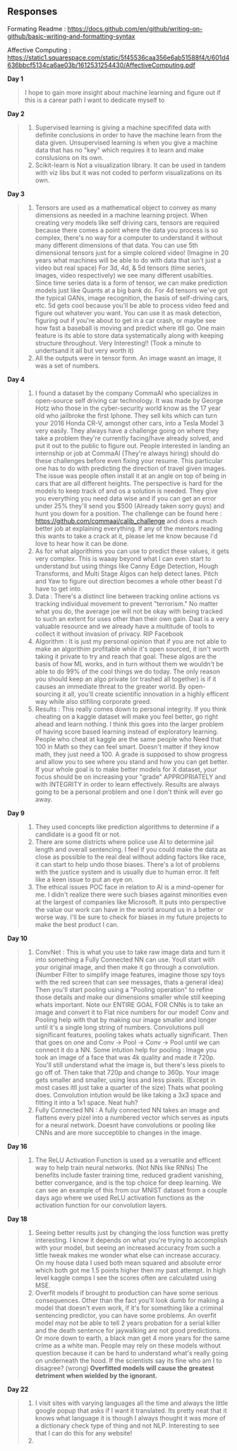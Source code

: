 ## Responses
Formating Readme : https://docs.github.com/en/github/writing-on-github/basic-writing-and-formatting-syntax

Affective Computing : https://static1.squarespace.com/static/5f45536caa356e6ab51588f4/t/601d4636bbcf5134ca6ae03b/1612531254430/AffectiveComputing.pdf

**Day 1** 
> I hope to gain more insight about machine learning and figure out if this is a carear path I want to dedicate myself to 

**Day 2**
> 1) Supervised learning is giving a machine specififed data with definite conclusions in order to have the machine learn from the data given. Unsupervised learning is when you give a machine data that has no "key" which requires it to learn and make conslusions on its own.
> 2) Scikit-learn is Not a visualization library. It can be used in tandem with viz libs but it was not coded to perform visualizations on its own.

**Day 3**
> 1) Tensors are used as a mathematical object to convey as many dimensions as needed in a machine learning project. When creating very models like self driving cars, tensors are required because there comes a point where the data you process is so complex, there's no way for a computer to understand it without many different dimensions of that data. You can use 5th dimensional tensors just for a simple colored video! (Imagine in 20 years what machines will be able to do with data that isn't just a video but real space) For 3d, 4d, & 5d tensors (time series, images, video respectively) we see many different usabilties. Since time series data is a form of tensor, we can make prediction models just like Quants at a big bank do. For 4d tensors we've got the typical GANs, image recognition, the basis of self-driving cars, etc. 5d gets cool because you'll be able to process video feed and figure out whatever you want. You can use it as mask detection, figuring out if you're about to get in a car crash, or maybe see how fast a baseball is moving and predict where itll go. One main feature is its able to store data systematically along with keeping structure throughout. Very Interesting!! (Took a minute to undertsand it all but very worth it)
> 2) All the outputs were in tensor form. An image wasnt an image, it was a set of numbers.

**Day 4**
> 1) I found a dataset by the company CommaAI who specializes in open-source self driving car technology. It was made by George Hotz who those in the cyber-security world know as the 17 year old who jailbroke the first Iphone. They sell kits which can turn your 2016 Honda CR-V, amongst other cars, into a Tesla Model 3 very easily. They always have a challenge going on where they take a problem they're currently facing/have already solved, and put it out to the public to figure out. People interested in landing an internship or job at CommaAI (They're always hiring) should do these challenges before even fixing your resume. This particular one has to do with predicting the direction of travel given images. The issue was people often install it at an angle on top of being in cars that are all different heights. The perspective is hard for the models to keep track of and os a solution is needed. They give you everything you need data wise and if you can get an error under 25% they'll send you $500 (Already taken sorry guys) and hunt you down for a position. The challenge can be found here : https://github.com/commaai/calib_challenge and does a much better job at explaining everything. If any of the mentors reading this wants to take a crack at it, please let me know because I'd love to hear how it can be done.
> 2) As for what algorithims you can use to predict these values, it gets very complex. This is waaay beyond what I can even start to understand but using things like Canny Edge Detection, Hough Transforms, and Multi Stage Algos can help detect lanes. Pitch and Yaw to figure out direction becomes a whole other beast I'd have to get into.
> 3) Data : There's a distinct line between tracking online actions vs tracking individual movement to prevent "terrorism." No matter what you do, the average joe will not be okay with being tracked to such an extent for uses other than their own gain. Daat is a very valuable resource and we already have a multitude of tools to collect it without invasion of privacy. RIP Facebook
> 4) Algorithm : It is just my personal opinion that if you are not able to make an algorithim profitable while it's open sourced, it isn't worth taking it private to try and reach that goal. These algos are the basis of how ML works, and in turn without them we wouldn't be able to do 99% of the cool things we do today. The only reason you should keep an algo private (or trashed all together) is if it causes an immediate threat to the greater world. By open-sourcing it all, you'll create scientific innovation in a highly efficent way while also stifiling corporate greed.
> 5) Results : This really comes down to personal integrity. If you think cheating on a kaggle dataset will make you feel better, go right ahead and learn nothing. I think this goes into the larger problem of having score based learning instead of exploratory learning. People who cheat at kaggle are the same people who Need that 100 in Math so they can feel smart. Doesn't matter if they know math, they just need a 100. A grade is supposed to show progress and allow you to see where you stand and how you can get better. If your whole goal is to make better models for X dataset, your focus should be on increasing your "grade" APPROPRIATELY and with INTEGRITY in order to learn effectively. Results are always going to be a personal problem and one I don't think will ever go away.

**Day 9**
> 1) They used concepts like prediction algorithms to determine if a candidate is a good fit or not.
> 2) There are some districts where police use AI to determine jail length and overall sentencing. I feel if you could make the data as close as possible to the real deal without adding factors like race, it can start to help undo those biases. There's a lot of problems with the justice system and is usually due to human error. It felt like a keen issue to put an eye on.
> 3) The ethical issues POC face in relation to AI is a mind-opener for me. I didn't realize there were such biases against minorities even at the largest of companies like Microsoft. It puts into perspective the value our work can have in the world around us in a better or worse way. I'll be sure to check for biases in my future projects to make the best product I can.

**Day 10**
> 1) ConvNet : This is what you use to take raw image data and turn it into something a Fully Connected NN can use. Youll start with your original image, and then make it go through a convolution. (Number Filter to simplify image features, imagine those spy toys with the red screen that can see messages, thats a general idea) Then you'll start pooling using a "Pooling operation" to refine those details and make our dimensions smaller while still keeping whats important. Note our ENTIRE GOAL FOR CNNs is to take an image and convert it to Flat nice numbers for our model! Conv and Pooling help with that by making our image smaller and longer until it's a single long string of numbers. Convolutions pull significant features, pooling takes whats actually significant. Then that goes on one and Conv -> Pool -> Conv -> Pool until we can connect it do a NN. Some intution help for pooling : Image you took an image of a face that was 4k quality and made it 720p. You'll still understand what the image is, but there's less pixels to go off of. Then take that 720p and change to 360p. Your image gets smaller and smaller, using less and less pixels. (Except in most cases itll just take a quarter of the size) Thats what pooling does. Convolution intution would be like taking a 3x3 space and fitting it into a 1x1 space. Neat huh?
> 2) Fully Connected NN : A fully connected NN takes an image and flattens every pizel into a numbered vector which serves as inputs for a neural network. Doesnt have convolutions or pooling like CNNs and are more succeptible to changes in the image.

**Day 16**
> 1) The ReLU Activation Function is used as a versatile and efficent way to help train neural networks. (Not NNs like RNNs) The benefits include faster training time, reduced gradient vanishing, better convergance, and is the top choice for deep learning. We can see an example of this from our MNIST dataset from a couple days ago where we used ReLU activation functions as the activation function for our convolution layers.

**Day 18**
> 1) Seeing better results just by changing the loss function was pretty interesting. I know it depends on what you're trying to accomplish with your model, but seeing an increased accuracy from such a little tweak makes me wonder what else can increase accuracy. On my house data I used both mean squared and absolute error which both got me 1.5 points higher then my past attempt. In high level kaggle comps I see the scores often are calculated using MSE.
> 2) Overfit models if brought to production can have some serious consequences. Other than the fact you'll look dumb for making a model that doesn't even work, if it's for something like a criminal sentencing predictor, you can have some problems. An overfit model may not be able to tell 2 years probation for a serial killer and the death sentence for jaywalking are not good predictions. Or more down to earth, a black man get 4 more years for the same crime as a white man. People may rely on these models without question because it can be hard to understand what's really going on underneath the hood. If the scientists say its fine who am I to disagree? (wrong) **Overfitted models will cause the greatest detriment when wielded by the ignorant.**

**Day 22**
> 1) I visit sites with varying languages all the time and always the little google popup that asks if I want it translated. Its pretty neat that it knows what language it is though I always thought it was more of a dictionary check type of thing and not NLP. Interesting to see that I can do this for any website!
> 2) 
